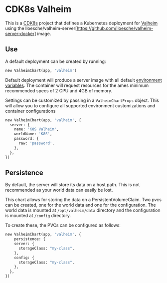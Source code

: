 # CDK8s Valheim

This is a [CDK8s](https://cdk8s.io/) project that defines a Kubernetes deployment for [Valheim](https://www.valheimgame.com/) using the lloesche/valheim-server[https://github.com/lloesche/valheim-server-docker] image.

## Use

A default deployment can be created by running:

```python
new ValheimChart(app, 'valheim')
```

Default deployment will produce a server image with all default [environment variables](https://github.com/lloesche/valheim-server-docker#environment-variables). The container will request resources for the ames minimum recommended specs of 2 CPU and 4GB of memory.

Settings can be customized by passing in a `ValheimChartProps` object. This will allow you to configure all supported environment customizations and container configurations

```python
new ValheimChart(app, 'valheim', {
  server: {
    name: 'K8S Valheim',
    worldName: 'K8S',
    password: {
      raw: 'password',
    },
  },
})
```

## Persistence

By default, the server will store its data on a host path. This is not recommended as your world data can easily be lost.

This chart allows for storing the data on a PersistentVolumeClaim. Two pvcs can be created, one for the world data and one for the configuration. The world data is mounted at `/opt/valheim/data` directory and the configuration is mounted at `/config` directory.

To create these, the PVCs can be configured as follows:

```python
new ValheimChart(app, 'valheim'. {
    persistence: {
    server: {
      storageClass: "my-class",
    },
    config: {
      storageClass: "my-class",
    },
  },
})
```
